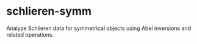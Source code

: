 # schlieren-symm
 Analyze Schlieren data for symmetrical objects using Abel inversions and related operations.
